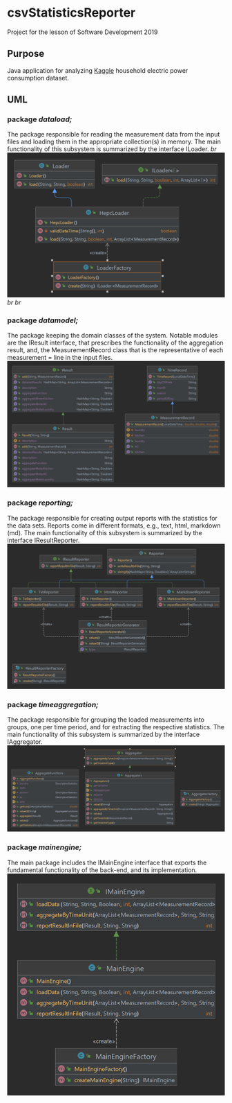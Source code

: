 # csvStatisticsReporter
Project for the lesson of Software Development 2019
## Purpose
Java application for analyzing [Kaggle](https://www.kaggle.com/uciml/electric-power-consumption-data-set) household electric power consumption dataset.
## UML

### package _dataload;_
The package responsible for reading the measurement data from the input files and
loading them in the appropriate collection(s) in memory. The main functionality of this
subsystem is summarized by the interface ILoader.
*br*
![dataload.png](uml%2Fdataload.png)
*br*
*br*
### package _datamodel;_
The package keeping the domain classes of the system. Notable modules are the IResult
interface, that prescribes the functionality of the aggregation result, and, the
MeasurementRecord class that is the representative of each measurement = line in the
input files.
![datamodel.png](uml%2Fdatamodel.png)
### package _reporting;_
The package responsible for creating output reports with the statistics for the data sets.
Reports come in different formats, e.g., text, html, markdown (md). The main
functionality of this subsystem is summarized by the interface IResultReporter.
![reporting.png](uml%2Freporting.png)
### package _timeaggregation;_
The package responsible for grouping the loaded measurements into groups, one
per time period, and for extracting the respective statistics. The main functionality of this
subsystem is summarized by the interface IAggregator.
![timeaggregation.png](uml%2Ftimeaggregation.png)
### package _mainengine;_
The main package includes the IMainEngine interface that exports the fundamental
functionality of the back-end, and its implementation.
![mainengine.png](uml%2Fmainengine.png)
